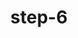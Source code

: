 ---
layout: post
title:  "step-6"
title_ch:  "步骤-6"
contentType: "technical"
video: assets/images/Plant-Video-6-1.m4v
---